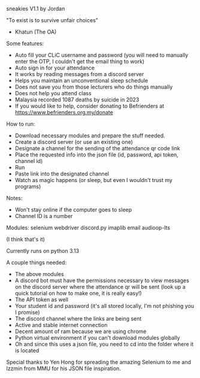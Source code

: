 sneakies V1.1
by Jordan

"To exist is to survive unfair choices"
- Khatun (The OA)


Some features:
- Auto fill your CLiC username and password (you will need to manually enter the OTP, I couldn't 
get the email thing to work)
- Auto sign in for your attendance
- It works by reading messages from a discord server
- Helps you maintain an unconventional sleep schedule
- Does not save you from those lecturers who do things manually
- Does not help you attend class
- Malaysia recorded 1087 deaths by suicide in 2023
- If you would like to help, consider donating to Befrienders at https://www.befrienders.org.my/donate

How to run:
- Download necessary modules and prepare the stuff needed.
- Create a discord server (or use an existing one)
- Designate a channel for the sending of the attendance qr code link
- Place the requested info into the json file (id, password, api token, channel id)
- Run
- Paste link into the designated channel
- Watch as magic happens (or sleep, but even I wouldn't trust my programs)

Notes:
- Won't stay online if the computer goes to sleep
- Channel ID is a number

Modules:
selenium
webdriver
discord.py
imaplib
email
audioop-lts

(I think that's it)

Currently runs on python 3.13

A couple things needed:
- The above modules
- A discord bot must have the permissions necessary to view messages on the discord server where the 
attendance qr will be sent (look up a quick tutorial on how to make one, it is really easy!)
- The API token as well
- Your student id and password (it's all stored locally, I'm not phishing you I promise)
- The discord channel where the links are being sent
- Active and stable internet connection
- Decent amount of ram because we are using chrome
- Python virtual environment if you can't download modules globally
- Oh and since this uses a json file, you need to cd into the folder where it is located

Special thanks to Yen Hong for spreading the amazing Selenium to me and Izzmin from MMU for his 
JSON file inspiration.
